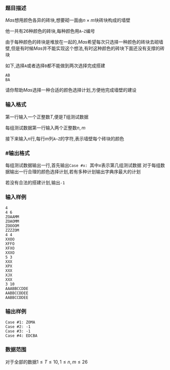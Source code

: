 ### 题目描述
$Mas$想用颜色各异的砖块,想要砌一面由$n \times m$块砖块构成的墙壁

他一共有$26$种颜色的砖块,每种颜色用`A~Z`编号

由于每种颜色的砖块是堆放在一起的,$Mas$希望每次只选择一种颜色的砖块去砌墙壁,但是有时候$Mas$并不能实现这个想法,有时这种颜色的砖块下面还没有支撑的砖块

如下,选择`A`或者选择`B`都不能做到两次选择完成搭建
```
AB
BA
```
请你帮助$Mas$选择一种合适的颜色选择计划,方便他完成墙壁的建设
### 输入格式
第一行输入一个正整数$T$,便是$T$组测试数据

每组测试数据第一行输入两个正整数$n,m$

接下来输入$n$行,每行$m$列`A~Z`的字符,表示墙壁每个砖块的颜色
### #输出格式
每组测试数据输出一行,首先输出`Case #x: `其中$x$表示第几组测试数据
对于每组数据输出一行合理的颜色选择计划,若有多种计划输出字典序最大的计划

若没有合法的搭建计划,输出`-1`
### 输入样例
```
4
4 6
ZOAAMM
ZOAOMM
ZOOOOM
ZZZZOM
4 4
XXOO
XFFO
XFXO
XXXO
5 3
XXX
XPX
XXX
XJX
XXX
3 10
AAABBCCDDE
AABBCCDDEE
AABBCCDDEE
```
### 输出样例
```
Case #1: ZOMA
Case #2: -1
Case #3: -1
Case #4: EDCBA
```
### 数据范围
对于全部的数据$1 \leq T \leq 10 , 1 \leq n,m \leq 26$
